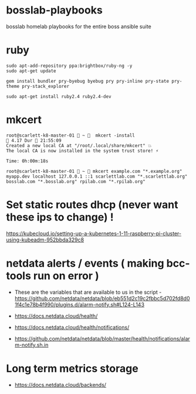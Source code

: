 # bosslab-playbooks
bosslab homelab playbooks for the entire boss ansible suite


# ruby

```
sudo apt-add-repository ppa:brightbox/ruby-ng -y
sudo apt-get update

gem install bundler pry-byebug byebug pry pry-inline pry-state pry-theme pry-stack_explorer

sudo apt-get install ruby2.4 ruby2.4-dev

```


# mkcert

```
root@scarlett-k8-master-01  ~   mkcert -install                                                                                                                                                                                4.17 Dur  21:55:09
Created a new local CA at "/root/.local/share/mkcert" 💥
The local CA is now installed in the system trust store! ⚡️

Time: 0h:00m:18s

root@scarlett-k8-master-01  ~  mkcert example.com "*.example.org" myapp.dev localhost 127.0.0.1 ::1 scarlettlab.com "*.scarlettlab.org" bosslab.com "*.bosslab.org" rpilab.com "*.rpilab.org"
```


# Set static routes dhcp (never want these ips to change) !

https://kubecloud.io/setting-up-a-kubernetes-1-11-raspberry-pi-cluster-using-kubeadm-952bbda329c8


# netdata alerts / events ( making bcc-tools run on error )

* These are the variables that are available to us in the script - https://github.com/netdata/netdata/blob/eb551d2c19c2fbbc5d702fd8d01f4c1e78b4f990/plugins.d/alarm-notify.sh#L124-L143

* https://docs.netdata.cloud/health/

* https://docs.netdata.cloud/health/notifications/

* https://github.com/netdata/netdata/blob/master/health/notifications/alarm-notify.sh.in


# Long term metrics storage

* https://docs.netdata.cloud/backends/
